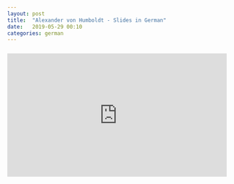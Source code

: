 ```yaml
---
layout: post
title:  "Alexander von Humboldt - Slides in German"
date:   2019-05-29 00:10
categories: german
---
```


<style>
.iframe-container {
  overflow: hidden;
  padding-top: 10px;
  position: relative;
}
 
.iframe-container iframe {
   border: 0;
   height: 500px;
   left: 0;
   position: absolute;
   top: 0;
   width: 100%;
}
 
/* 4x3 Aspect Ratio */
.iframe-container-4x3 {
  padding-top: 10px;
}
</style>

<div class="iframe-container">

<div style="left: 0; width: 100%; height: 0; position: relative; padding-bottom: 56.1972%;">
<iframe src="https://speakerdeck.com/player/0f115a9af9b14143ab1d7332ce2bafaa" style="border: 0; top: 0; left: 0; width: 100%; height: 100%; position: absolute;" allowfullscreen scrolling="no" allow="encrypted-media"></iframe></div>

</div>
